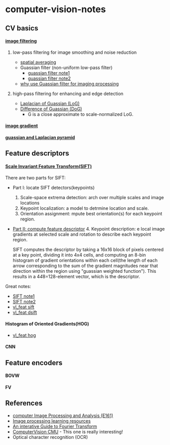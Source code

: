 # computer-vision-notes

## CV basics
#### [image filtering](https://www.cs.cornell.edu/courses/cs6670/2011sp/lectures/lec02_filter.pdf)

1. low-pass filtering for image smoothing and noise reduction 
	- [spatial averaging](http://fourier.eng.hmc.edu/e161/lectures/smooth_sharpen/node1.html)
	- Guassian filter (non-uniform low-pass filter)
		* [guassian filter note1](https://homepages.inf.ed.ac.uk/rbf/HIPR2/gsmooth.htm)
		* [guassian filter note2](https://www.cs.auckland.ac.nz/courses/compsci373s1c/PatricesLectures/Gaussian%20Filtering_1up.pdf)
	- [why use Guassian filter for imaging processing](https://dsp.stackexchange.com/questions/3002/why-are-gaussian-filters-used-as-low-pass-filters-in-image-processing)

2. high-pass filtering for enhancing and edge detection
	- [Laplacian of Guassian (LoG)](http://fourier.eng.hmc.edu/e161/lectures/gradient/node8.html)
	- [Difference of Guassian (DoG)](http://fourier.eng.hmc.edu/e161/lectures/gradient/node8.html)
		* G is a close approximate to scale-normalized LoG.
		

#### [image gradient](http://www.cs.cmu.edu/~16385/s17/Slides/4.0_Image_Gradients_and_Gradient_Filtering.pdf)

#### [guassian and Laplacian pyramid](http://www.cs.toronto.edu/~mangas/teaching/320/slides/CSC320L10.pdf)


## Feature descriptors

#### [Scale Invariant Feature Transform(SIFT)](https://www.cs.ubc.ca/~lowe/papers/ijcv04.pdf)

There are two parts for SIFT:
- Part I: locate SIFT detectors(keypoints)
	1. Scale-space extrema detection: arch over multiple scales and image locations
	2. Keypoint localization:  a model to detrmine location and scale.      
	3. Orientation assignment: mpute best orientation(s) for each keypoint region.
- [Part II: compute feature descriptor](http://aishack.in/tutorials/sift-scale-invariant-feature-transform-features/)
	4. Keypoint description: e local image gradients at selected scale and rotation to describe each keypoint region.
	
	SIFT computes the descriptor by taking a 16x16 block of pixels centered at a key point, dividing it into 4x4 cells, and computing an 8-bin histogram of gradient orientations within each cell(the length of each arrow corresponding to the sum of the gradient magnitudes near that direction within the region using "guassian weighted function"). This results in a 4*4*8=128-element vector, which is the descriptor.



Great notes:
- [SIFT note1 ](https://courses.cs.washington.edu/courses/cse576/06sp/notes/Interest2.pdf)
- [SIFT note2 ](http://aishack.in/tutorials/sift-scale-invariant-feature-transform-introduction/)
- [vl_feat sift](http://www.vlfeat.org/api/sift.html)
- [vl_feat dsift](http://www.vlfeat.org/api/dsift.html)

#### Histogram of Oriented Gradients(HOG)
- [vl_feat hog](http://www.vlfeat.org/api/hog.html)


#### CNN


## Feature encoders

#### BOVW

#### FV


## References
- [computer Image Processing and Analysis (E161)](http://fourier.eng.hmc.edu/e161/)
- [Image processing learning resources](https://homepages.inf.ed.ac.uk/rbf/HIPR2/)
- [An interative Guide to Fourier Transform](https://betterexplained.com/articles/an-interactive-guide-to-the-fourier-transform/)
- [ComputerVision CMU](http://www.cs.cmu.edu/~16385/s17/) - This one is really interesting!
- Optical character recognition (OCR)



